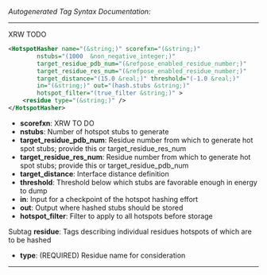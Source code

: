 <!-- THIS IS AN AUTOGENERATED FILE: Don't edit it directly, instead change the schema definition in the code itself. -->

_Autogenerated Tag Syntax Documentation:_

---
XRW TODO

```xml
<HotspotHasher name="(&string;)" scorefxn="(&string;)"
        nstubs="(1000  &non_negative_integer;)"
        target_residue_pdb_num="(&refpose_enabled_residue_number;)"
        target_residue_res_num="(&refpose_enabled_residue_number;)"
        target_distance="(15.0 &real;)" threshold="(-1.0 &real;)"
        in="(&string;)" out="(hash.stubs &string;)"
        hotspot_filter="(true_filter &string;)" >
    <residue type="(&string;)" />
</HotspotHasher>
```

-   **scorefxn**: XRW TO DO
-   **nstubs**: Number of hotspot stubs to generate
-   **target_residue_pdb_num**: Residue number from which to generate hot spot stubs; provide this or target_residue_res_num
-   **target_residue_res_num**: Residue number from which to generate hot spot stubs; provide this or target_residue_pdb_num
-   **target_distance**: Interface distance definition
-   **threshold**: Threshold below which stubs are favorable enough in energy to dump
-   **in**: Input for a checkpoint of the hotspot hashing effort
-   **out**: Output where hashed stubs should be stored
-   **hotspot_filter**: Filter to apply to all hotspots before storage


Subtag **residue**:   Tags describing individual residues hotspots of which are to be hashed

-   **type**: (REQUIRED) Residue name for consideration

---
